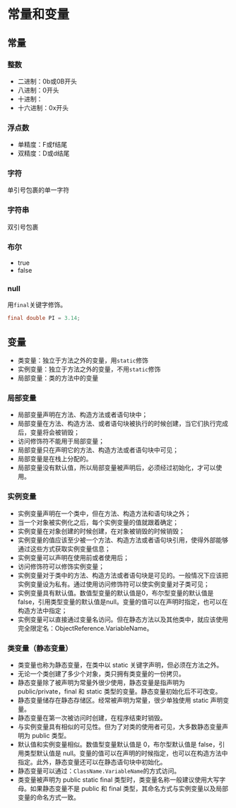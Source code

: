 # 常量和变量

## 常量

### 整数

- 二进制：0b或0B开头
- 八进制：0开头
- 十进制：
- 十六进制：0x开头

### 浮点数

- 单精度：F或f结尾
- 双精度：D或d结尾

### 字符

单引号包裹的单一字符

### 字符串

双引号包裹

### 布尔

- true
- false

### null

用`final`关键字修饰。

```java
final double PI = 3.14;
```

## 变量

- 类变量：独立于方法之外的变量，用`static`修饰
- 实例变量：独立于方法之外的变量，不用`static`修饰
- 局部变量：类的方法中的变量

### 局部变量

-   局部变量声明在方法、构造方法或者语句块中；
-   局部变量在方法、构造方法、或者语句块被执行的时候创建，当它们执行完成后，变量将会被销毁；
-   访问修饰符不能用于局部变量；
-   局部变量只在声明它的方法、构造方法或者语句块中可见；
-   局部变量是在栈上分配的。
-   局部变量没有默认值，所以局部变量被声明后，必须经过初始化，才可以使用。

### 实例变量

-   实例变量声明在一个类中，但在方法、构造方法和语句块之外；
-   当一个对象被实例化之后，每个实例变量的值就跟着确定；
-   实例变量在对象创建的时候创建，在对象被销毁的时候销毁；
-   实例变量的值应该至少被一个方法、构造方法或者语句块引用，使得外部能够通过这些方式获取实例变量信息；
-   实例变量可以声明在使用前或者使用后；
-   访问修饰符可以修饰实例变量；
-   实例变量对于类中的方法、构造方法或者语句块是可见的。一般情况下应该把实例变量设为私有。通过使用访问修饰符可以使实例变量对子类可见；
-   实例变量具有默认值。数值型变量的默认值是0，布尔型变量的默认值是false，引用类型变量的默认值是null。变量的值可以在声明时指定，也可以在构造方法中指定；
-   实例变量可以直接通过变量名访问。但在静态方法以及其他类中，就应该使用完全限定名：ObjectReference.VariableName。

### 类变量（静态变量）

-   类变量也称为静态变量，在类中以 static 关键字声明，但必须在方法之外。
-   无论一个类创建了多少个对象，类只拥有类变量的一份拷贝。
-   静态变量除了被声明为常量外很少使用，静态变量是指声明为 public/private，final 和 static 类型的变量。静态变量初始化后不可改变。
-   静态变量储存在静态存储区。经常被声明为常量，很少单独使用 static 声明变量。
-   静态变量在第一次被访问时创建，在程序结束时销毁。
-   与实例变量具有相似的可见性。但为了对类的使用者可见，大多数静态变量声明为 public 类型。
-   默认值和实例变量相似。数值型变量默认值是 0，布尔型默认值是 false，引用类型默认值是 null。变量的值可以在声明的时候指定，也可以在构造方法中指定。此外，静态变量还可以在静态语句块中初始化。
-   静态变量可以通过：`ClassName.VariableName`的方式访问。
-   类变量被声明为 public static final 类型时，类变量名称一般建议使用大写字母。如果静态变量不是 public 和 final 类型，其命名方式与实例变量以及局部变量的命名方式一致。